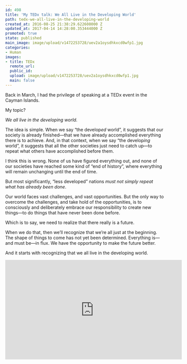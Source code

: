 ```yaml
---
id: 498
title: 'My TEDx talk: We All Live in the Developing World'
path: tedx-we-all-live-in-the-developing-world
created_at: 2016-08-25 21:38:29.622608000 Z
updated_at: 2017-04-14 14:28:00.353444000 Z
promoted: true
state: published
main_image: image/upload/v1472253728/uev2a1oysdhkxcd0wfp1.jpg
categories:
- Human
images:
- title: TEDx
  remote_url: 
  public_id: 
  upload: image/upload/v1472253728/uev2a1oysdhkxcd0wfp1.jpg
  main: false
---
```

Back in March, I had the privilege of speaking at a TEDx event in the Cayman Islands. 

My topic? 

*We all live in the developing world.*

The idea is simple. When we say “the develop*ed* world”, it suggests that our society is already finished—that we have already accomplished everything there is to achieve. And, in that context, when we say “the develop*ing* world”, it suggests that all the other societies just need to catch up—to repeat what others have accomplished before them. 

I think this is wrong. None of us have figured everything out, and none of our societies have reached some kind of “end of history”, where everything will remain unchanging until the end of time.  

But most significantly, “less developed” nations *must not simply repeat what has already been done*.

Our world faces vast challenges, and vast opportunities. But the only way to overcome the challenges, and take hold of the opportunities, is to consciously and deliberately embrace our responsibility to create new things—to do things that have never been done before. 

Which is to say, we need to realize that there really is a future. 

When we do that, then we’ll recognize that we’re all just at the beginning. The shape of things to come has not yet been determined. Everything is—and must be—in flux. We have the opportunity to make the future better.

And it starts with recognizing that we all live in the developing world.

<iframe width="560" height="315" src="https://www.youtube.com/embed/seEg2pESYOQ?rel=0" frameborder="0" allowfullscreen></iframe>
